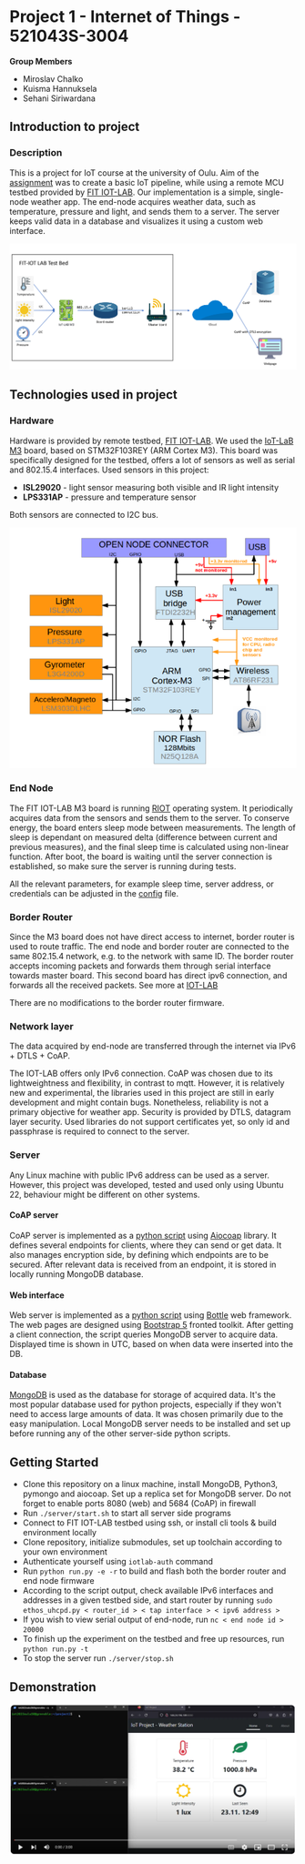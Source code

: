 # Project 1 - Internet of Things - 521043S-3004

**Group Members**
- Miroslav Chalko
- Kuisma Hannuksela
- Sehani Siriwardana

## Introduction to project


### Description

This is a project for IoT course at the university of Oulu. Aim of the [assignment](assignment.pdf) was to create a basic IoT pipeline, while using a remote MCU testbed provided by [FIT IOT-LAB](https://www.iot-lab.info/). Our implementation is a simple, single-node weather app. The end-node acquires weather data, such as temperature, pressure and light, and sends them to a server. The server keeps valid data in a database and visualizes it using a custom web interface.

![Local Image](images/diagram_of_project.png)

## Technologies used in project

### Hardware

Hardware is provided by remote testbed, [FIT IOT-LAB](https://www.iot-lab.info/). We used the [IoT-LaB M3](https://www.iot-lab.info/docs/boards/iot-lab-m3/) board, based on STM32F103REY (ARM Cortex M3). This board was specifically designed for the testbed, offers a lot of sensors as well as serial and 802.15.4 interfaces. Used sensors in this project:
- **ISL29020** - light sensor measuring both visible and IR light intensity
- **LPS331AP** - pressure and temperature sensor 

Both sensors are connected to I2C bus.

![Local Image](images/Architecture.PNG)


### End Node

The FIT IOT-LAB M3 board is running [RIOT](https://www.riot-os.org) operating system. It periodically acquires data from the sensors and sends them to the server. To conserve energy, the board enters sleep mode between measurements. The length of sleep is dependant on measured delta (difference between current and previous measures), and the final sleep time is calculated using non-linear function. After boot, the board is waiting until the server connection is established, so make sure the server is running during tests. 

All the relevant parameters, for example sleep time, server address, or credentials can be adjusted in the [config](end-node/config.h) file.

### Border Router

Since the M3 board does not have direct access to internet, border router is used to route traffic. The end node and border router are connected to the same 802.15.4 network, e.g. to the network with same ID. The border router accepts incoming packets and forwards them through serial interface towards master board. This second board has direct ipv6 connection, and forwards all the received packets. See more at [IOT-LAB](https://www.iot-lab.info/docs/getting-started/ipv6/)

There are no modifications to the border router firmware.

### Network layer 

The data acquired by end-node are transferred through the internet via IPv6 + DTLS + CoAP.

The IOT-LAB offers only IPv6 connection. CoAP was chosen due to its lightweightness and flexibility, in contrast to mqtt. However, it is relatively new and experimental, the libraries used in this project are still in early development and might contain bugs. Nonetheless, reliability is not a primary objective for weather app. Security is provided by DTLS, datagram layer security. Used libraries do not support certificates yet, so only id and passphrase is required to connect to the server.

### Server 

Any Linux machine with public IPv6 address can be used as a server. However, this project was developed, tested and used only using Ubuntu 22, behaviour might be different on other systems. 

#### CoAP server

CoAP server is implemented as a [python script](server/server.py) using [Aiocoap](https://aiocoap.readthedocs.io/en/latest/index.html) library. It defines several endpoints for clients, where they can send or get data. It also manages encryption side, by defining which endpoints are to be secured. After relevant data is received from an endpoint, it is stored in locally running MongoDB database.

#### Web interface

Web server is implemented as a [python script](server/web/web.py) using [Bottle](https://bottlepy.org/docs/dev/) web framework. The web pages are designed using [Bootstrap 5](https://getbootstrap.com/) fronted toolkit. After getting a client connection, the script queries MongoDB server to acquire data. Displayed time is shown in UTC, based on when data were inserted into the DB.

#### Database

[MongoDB](https://www.mongodb.com/) is used as the database for storage of acquired data. It's the most popular database used for python projects, especially if they won't need to access large amounts of data. It was chosen primarily due to the easy manipulation. Local MongoDB server needs to be installed and set up before running any of the other server-side python scripts. 

## Getting Started

- Clone this repository on a linux machine, install MongoDB, Python3, pymongo and aiocoap. Set up a replica set for MongoDB server. Do not forget to enable ports 8080 (web) and 5684 (CoAP) in firewall
- Run ```./server/start.sh``` to start all server side programs
- Connect to FIT IOT-LAB testbed using ssh, or install cli tools & build environment locally
- Clone repository, initialize submodules, set up toolchain according to your own environment
- Authenticate yourself using ```iotlab-auth``` command
- Run ```python run.py -e -r``` to build and flash both the border router and end node firmware
- According to the script output, check available IPv6 interfaces and addresses in a given testbed side, and start router by running ```sudo ethos_uhcpd.py < router_id > < tap interface > < ipv6 address >```
- If you wish to view serial output of end-node, run ```nc < end node id > 20000```
- To finish up the experiment on the testbed and free up resources, run ``` python run.py -t``` 
- To stop the server run ```./server/stop.sh```

## Demonstration

[![Video](images/demo_project.png)](https://youtu.be/iyjr8yyTiv8)
